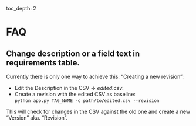 toc_depth: 2

# FAQ

## Change description or a field text in requirements table.
Currently there is only one way to achieve this: “Creating a new revision”:

* Edit the Description in the CSV -> _edited.csv_.
* Create a revision with the edited CSV as baseline:<br>
  `python app.py TAG_NAME -c path/to/edited.csv --revision`

This will check for changes in the CSV against the old one and create a new “Version” aka. “Revision”.

